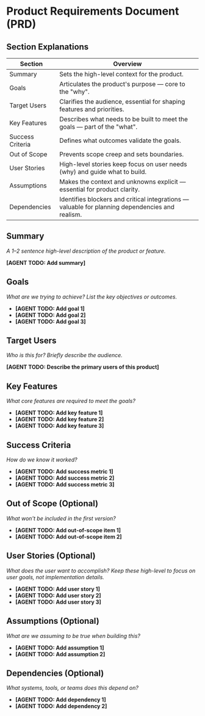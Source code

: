 # Product Requirements Document (PRD)

## Section Explanations
| Section           | Overview |
|-------------------|--------------------------|
| Summary           | Sets the high-level context for the product. |
| Goals             | Articulates the product's purpose — core to the "why". |
| Target Users      | Clarifies the audience, essential for shaping features and priorities. |
| Key Features      | Describes what needs to be built to meet the goals — part of the "what". |
| Success Criteria  | Defines what outcomes validate the goals. |
| Out of Scope      | Prevents scope creep and sets boundaries. |
| User Stories      | High-level stories keep focus on user needs (why) and guide what to build. |
| Assumptions       | Makes the context and unknowns explicit — essential for product clarity. |
| Dependencies      | Identifies blockers and critical integrations — valuable for planning dependencies and realism. |

## Summary
_A 1–2 sentence high-level description of the product or feature._

**[AGENT TODO: Add summary]**

## Goals
_What are we trying to achieve? List the key objectives or outcomes._

- **[AGENT TODO: Add goal 1]**
- **[AGENT TODO: Add goal 2]**
- **[AGENT TODO: Add goal 3]**

## Target Users
_Who is this for? Briefly describe the audience._

**[AGENT TODO: Describe the primary users of this product]**

## Key Features
_What core features are required to meet the goals?_

- **[AGENT TODO: Add key feature 1]**
- **[AGENT TODO: Add key feature 2]**
- **[AGENT TODO: Add key feature 3]**

## Success Criteria
_How do we know it worked?_

- **[AGENT TODO: Add success metric 1]**
- **[AGENT TODO: Add success metric 2]**
- **[AGENT TODO: Add success metric 3]**

## Out of Scope (Optional)
_What won't be included in the first version?_

- **[AGENT TODO: Add out-of-scope item 1]**
- **[AGENT TODO: Add out-of-scope item 2]**

## User Stories (Optional)
_What does the user want to accomplish? Keep these high-level to focus on user goals, not implementation details._

- **[AGENT TODO: Add user story 1]**
- **[AGENT TODO: Add user story 2]**
- **[AGENT TODO: Add user story 3]**

## Assumptions (Optional)
_What are we assuming to be true when building this?_

- **[AGENT TODO: Add assumption 1]**
- **[AGENT TODO: Add assumption 2]**

## Dependencies (Optional)
_What systems, tools, or teams does this depend on?_

- **[AGENT TODO: Add dependency 1]**
- **[AGENT TODO: Add dependency 2]**
